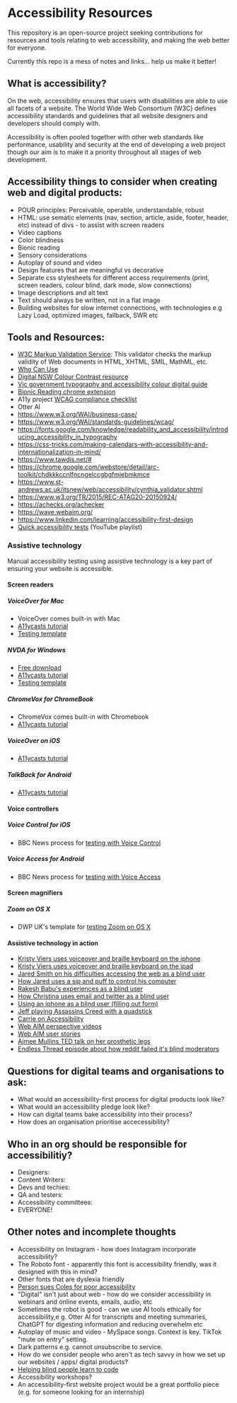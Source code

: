 # Accessibility Resources

This repository is an open-source project seeking contributions for resources and tools relating to web accessibility, and making the web better for everyone.

Currently this repo is a mess of notes and links... help us make it better!

## What is accessibility?

On the web, accessibility ensures that users with disabilities are able to use all facets of a website. The World Wide Web Consortium (W3C) defines accessibility standards and guidelines that all website designers and developers should comply with.

Accessibility is often pooled together with other web standards like performance, usability and security at the end of developing a web project though our aim is to make it a priority throughout all stages of web development.

## Accessibility things to consider when creating web and digital products:

- POUR principles: Perceivable, operable, understandable, robust
- HTML: use sematic elements (nav, section, article, aside, footer, header, etc) instead of divs - to assist with screen readers
- Video captions
- Color blindness
- Bionic reading
- Sensory considerations
- Autoplay of sound and video
- Design features that are meaningful vs decorative
- Separate css stylesheets for different access requirements (print, screen readers, colour blind, dark mode, slow connections)
- Image descriptions and alt text
- Text should always be written, not in a flat image
- Building websites for slow internet connections, with technologies e.g Lazy Load, optimized images, fallback, SWR etc

## Tools and Resources:

- [W3C Markup Validation Service](https://validator.w3.org/): This validator checks the markup validity of Web documents in HTML, XHTML, SMIL, MathML, etc.
- [Who Can Use](https://www.whocanuse.com/)
- [Digital NSW Colour Contrast resource](https://www.digital.nsw.gov.au/delivery/accessibility-and-inclusivity-toolkit/inclusive-design/colour-contrast)
- [Vic government typography and accessibility colour digital guide](https://www.vic.gov.au/typography-and-accessible-colour-digital-guide)
- [Bionic Reading chrome extension](https://chrome.google.com/webstore/detail/bionic-reading/kdfkejelgkdjgfoolngegkhkiecmlflj/related)
- A11y project [WCAG compliance checklist](https://www.a11yproject.com/checklist/)
- Otter AI
- https://www.w3.org/WAI/business-case/
- https://www.w3.org/WAI/standards-guidelines/wcag/
- https://fonts.google.com/knowledge/readability_and_accessibility/introducing_accessibility_in_typography
- https://css-tricks.com/making-calendars-with-accessibility-and-internationalization-in-mind/
- https://www.tawdis.net/#
- https://chrome.google.com/webstore/detail/arc-toolkit/chdkkkccnlfncngelccgbgfmjebmkmce
- https://www.st-andrews.ac.uk/itsnew/web/accessibility/cynthia_validator.shtml
- https://www.w3.org/TR/2015/REC-ATAG20-20150924/
- https://achecks.org/achecker
- https://wave.webaim.org/
- https://www.linkedin.com/learning/accessibility-first-design
- [Quick accessibility tests](https://youtu.be/ahDuaWKSGZA?si=QCTquw10i9R3h-MT) (YouTube playlist)

### Assistive technology

Manual accessibility testing using assistive technology is a key part of ensuring your website is accessible.

#### Screen readers

##### VoiceOver for Mac

- VoiceOver comes built-in with Mac
- [A11ycasts tutorial](https://www.youtube.com/watch?v=5R-6WvAihms&list=PLNYkxOF6rcICWx0C9LVWWVqvHlYJyqw7g&index=9)
- [Testing template](https://accessibility-manual.dwp.gov.uk/best-practice/screen-reader-testing#voiceover-on-os-x)

##### NVDA for Windows

- [Free download](https://www.nvaccess.org/download/)
- [A11ycasts tutorial](https://www.youtube.com/watch?v=Jao3s_CwdRU&list=PLNYkxOF6rcICWx0C9LVWWVqvHlYJyqw7g&index=9)
- [Testing template](https://accessibility-manual.dwp.gov.uk/best-practice/screen-reader-testing#nvda-on-windows)

##### ChromeVox for ChromeBook

- ChromeVox comes built-in with Chromebook
- [A11ycasts tutorial](https://www.youtube.com/watch?v=fpbIsN31hLM)

##### VoiceOver on iOS

- [A11ycasts tutorial](https://www.youtube.com/watch?v=bCHpdjvxBws&list=PLNYkxOF6rcICWx0C9LVWWVqvHlYJyqw7g&index=28)

##### TalkBack for Android

- [A11ycasts tutorial](https://www.youtube.com/watch?v=0Zpzl4EKCco&list=PLNYkxOF6rcICWx0C9LVWWVqvHlYJyqw7g&index=27)

#### Voice controllers

##### Voice Control for iOS

- BBC News process for [testing with Voice Control](https://bbc.github.io/accessibility-news-and-you/assistive-technology/testing-steps/voice-control-ios.html)

##### Voice Access for Android

- BBC News process for [testing with Voice Access](https://bbc.github.io/accessibility-news-and-you/assistive-technology/testing-steps/voice-access-android.html)

#### Screen magnifiers

##### Zoom on OS X

- DWP UK's template for [testing Zoom on OS X](https://accessibility-manual.dwp.gov.uk/best-practice/screen-magnifier-testing)

#### Assistive technology in action

- [Kristy Viers uses voiceover and braille keyboard on the iphone](https://www.youtube.com/watch?v=wueLXCbm_KY)
- [Kristy Viers uses voiceover and braille keyboard on the ipad](<https://www.youtube.com/watch?v=vpQEQU3ExA0\ >)
- [Jared Smith on his difficulties accessing the web as a blind user](https://youtu.be/yx7hdQqf8lE)
- [How Jared uses a sip and puff to control his computer](https://www.youtube.com/watch?v=Bhj5vs9P5cw)
- [Rakesh Babu's experiences as a blind user](https://youtu.be/qL4shFJHOvc)
- [How Christina uses email and twitter as a blind user](https://youtu.be/_OO9w_oK6dQ)
- [Using an iphone as a blind user (filling out form)](https://www.youtube.com/watch?v=nw6-eDJXWzY)
- [Jeff playing Assassins Creed with a quadstick](https://youtu.be/eFkhFxJZvho)
- [Carrie on Accessibility](https://www.youtube.com/channel/UCraSGW8s4NMaFKrJ5YbjB4w)
- [Web AIM perspective videos](https://www.w3.org/WAI/perspective-videos/)
- [Web AIM user stories](https://www.w3.org/WAI/people-use-web/user-stories/)
- [Aimee Mullins TED talk on her prosthetic legs](https://youtu.be/JQ0iMulicgg)
- [Endless Thread episode about how reddit failed it's blind moderators](https://www.wbur.org/endlessthread/2023/06/28/reddit-api-blind)

## Questions for digital teams and organisations to ask:

- What would an accessibility-first process for digital products look like?
- What would an accessibility pledge look like?
- How can digital teams bake accessibility into their process?
- How does an organisation prioritise accecessibility?

## Who in an org should be responsible for accessibilitiy?

- Designers:
- Content Writers:
- Devs and techies:
- QA and testers:
- Accessibility committees:
- EVERYONE!

## Other notes and incomplete thoughts

- Accessibility on Instagram - how does Instagram incorporate accessibility?
- The Roboto font - apparently this font is accessibility friendly, was it designed with this in mind?
- Other fonts that are dyslexia friendly
- [Person sues Coles for poor accessibility](https://www.business-humanrights.org/en/latest-news/australia-customer-sues-coles-supermarkets-over-alleged-disability-discrimination-re-accessibility-of-website/)
- "Digital" isn't just about web - how do we consider accessibility in webinars and online events, emails, audio, etc
- Sometimes the robot is good - can we use AI tools ethically for accessibility,e g. Otter AI for transcripts and meeting summaries, ChatGPT for digesting information and reducing overwhelm etc
- Autoplay of music and video - MySpace songs. Context is key. TikTok "mute on entry" setting.
- Dark patterns e.g. cannot unsubscribe to service.
- How do we consider people who aren't as tech savvy in how we set up our websites / apps/ digital products?
- [Helping blind people learn to code](https://www.freecodecamp.org/news/helping-blind-people-learn-to-code-c47c68d4a237/)
- Accessibility workshops?
- An accessibility-first website project would be a great portfolio piece (e.g. for someone looking for an internship)
